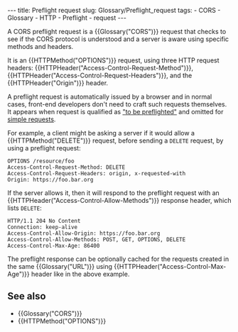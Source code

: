 --- title: Preflight request slug: Glossary/Preflight\_request tags: - CORS - Glossary - HTTP - Preflight - request ---

A CORS preflight request is a {{Glossary("CORS")}} request that checks to see if the CORS protocol is understood and a server is aware using specific methods and headers.

It is an {{HTTPMethod("OPTIONS")}} request, using three HTTP request headers: {{HTTPHeader("Access-Control-Request-Method")}}, {{HTTPHeader("Access-Control-Request-Headers")}}, and the {{HTTPHeader("Origin")}} header.

A preflight request is automatically issued by a browser and in normal cases, front-end developers don't need to craft such requests themselves. It appears when request is qualified as ["to be preflighted"](/en-US/docs/Web/HTTP/CORS#preflighted_requests) and omitted for [simple requests](/en-US/docs/Web/HTTP/CORS#simple_requests).

For example, a client might be asking a server if it would allow a {{HTTPMethod("DELETE")}} request, before sending a `DELETE` request, by using a preflight request:

    OPTIONS /resource/foo
    Access-Control-Request-Method: DELETE
    Access-Control-Request-Headers: origin, x-requested-with
    Origin: https://foo.bar.org

If the server allows it, then it will respond to the preflight request with an {{HTTPHeader("Access-Control-Allow-Methods")}} response header, which lists `DELETE`:

    HTTP/1.1 204 No Content
    Connection: keep-alive
    Access-Control-Allow-Origin: https://foo.bar.org
    Access-Control-Allow-Methods: POST, GET, OPTIONS, DELETE
    Access-Control-Max-Age: 86400

The preflight response can be optionally cached for the requests created in the same {{Glossary("URL")}} using {{HTTPHeader("Access-Control-Max-Age")}} header like in the above example.

See also
--------

-   {{Glossary("CORS")}}
-   {{HTTPMethod("OPTIONS")}}
